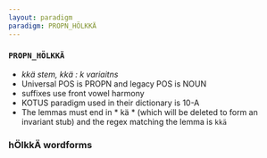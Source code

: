 ```yaml
---
layout: paradigm
paradigm: PROPN_HÖLKKÄ
---
```

### ` PROPN_HÖLKKÄ `

* _kkä stem, kkä : k variaitns_
* Universal POS is PROPN and legacy POS is NOUN
* suffixes use front vowel harmony
* KOTUS paradigm used in their dictionary is 10-A
* The lemmas must end in * kä * (which will be deleted to form an invariant stub) and the regex matching the lemma is ` kkä `

### hÖlkkÄ wordforms


